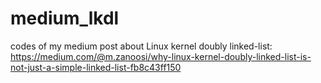# medium_lkdl
codes of my medium post about Linux kernel doubly linked-list: https://medium.com/@m.zanoosi/why-linux-kernel-doubly-linked-list-is-not-just-a-simple-linked-list-fb8c43ff150
